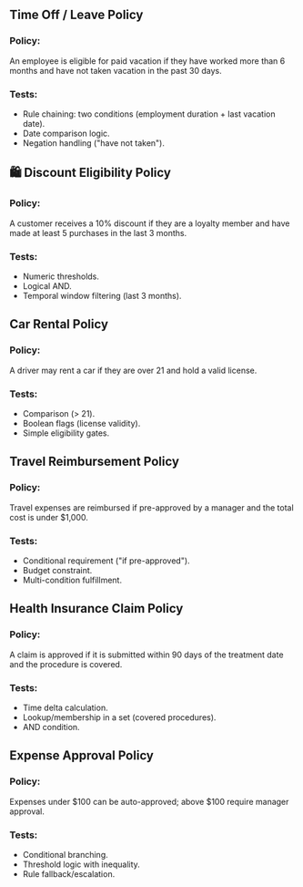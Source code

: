 ## Time Off / Leave Policy
### Policy:
An employee is eligible for paid vacation if they have worked more than 6 months and have not taken vacation in the past 30 days.

### Tests:
- Rule chaining: two conditions (employment duration + last vacation date).
- Date comparison logic.
- Negation handling ("have not taken").

## 🛍️ Discount Eligibility Policy
### Policy:
A customer receives a 10% discount if they are a loyalty member and have made at least 5 purchases in the last 3 months.

### Tests:
- Numeric thresholds.
- Logical AND.
- Temporal window filtering (last 3 months).

## Car Rental Policy
### Policy:
A driver may rent a car if they are over 21 and hold a valid license.

### Tests:
- Comparison (> 21).
- Boolean flags (license validity).
- Simple eligibility gates.

## Travel Reimbursement Policy
### Policy:
Travel expenses are reimbursed if pre-approved by a manager and the total cost is under $1,000.

### Tests:
- Conditional requirement ("if pre-approved").
- Budget constraint.
- Multi-condition fulfillment.

## Health Insurance Claim Policy
### Policy:
A claim is approved if it is submitted within 90 days of the treatment date and the procedure is covered.

### Tests:
- Time delta calculation.
- Lookup/membership in a set (covered procedures).
- AND condition.

## Expense Approval Policy
### Policy:
Expenses under $100 can be auto-approved; above $100 require manager approval.

### Tests:
- Conditional branching.
- Threshold logic with inequality.
- Rule fallback/escalation.
